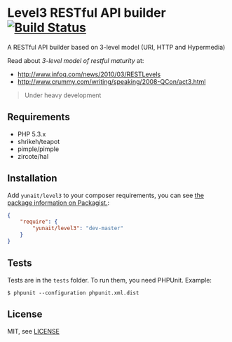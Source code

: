 Level3 RESTful API builder [![Build Status](https://travis-ci.org/yunait/level3.png?branch=master)](https://travis-ci.org/mongator/laravel)
==============================

A RESTful API builder based on 3-level model (URI, HTTP and Hypermedia) 

Read about *3-level model of restful maturity* at:
* http://www.infoq.com/news/2010/03/RESTLevels
* http://www.crummy.com/writing/speaking/2008-QCon/act3.html

> Under heavy development

Requirements
------------

* PHP 5.3.x
* shrikeh/teapot
* pimple/pimple
* zircote/hal

Installation
------------

Add `yunait/level3` to your composer requirements, you can see [the package information on Packagist.](https://packagist.org/packages/yunait/level3):

```JSON
{
    "require": {
        "yunait/level3": "dev-master"
    }
}
```

Tests
-----

Tests are in the `tests` folder.
To run them, you need PHPUnit.
Example:

    $ phpunit --configuration phpunit.xml.dist


License
-------

MIT, see [LICENSE](LICENSE)

